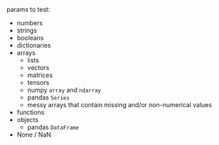 params to test:

- numbers
- strings
- booleans
- dictionaries
- arrays
  - lists
  - vectors
  - matrices
  - tensors
  - numpy `array` and `ndarray`
  - pandas `Series`
  - messy arrays that contain missing and/or non-numerical values
- functions
- objects
  - pandas `DataFrame`
- None / NaN
